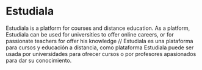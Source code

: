 ﻿# Estudiala
Estudiala is a platform for courses and distance education. As a platform, Estudiala can be used for universities to offer online careers, or for passionate teachers for offer his knowledge // Estudiala es una plataforma para cursos y educación a distancia, como plataforma Estudiala puede ser usada por universidades para ofrecer cursos o por profesores apasionados para dar su conocimiento.
